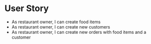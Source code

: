 # User Story
- As restaurant owner, I can create food items
- As restaurant owner, I can create new customers
- As restaurant owner, I can create new orders with food items and a customer